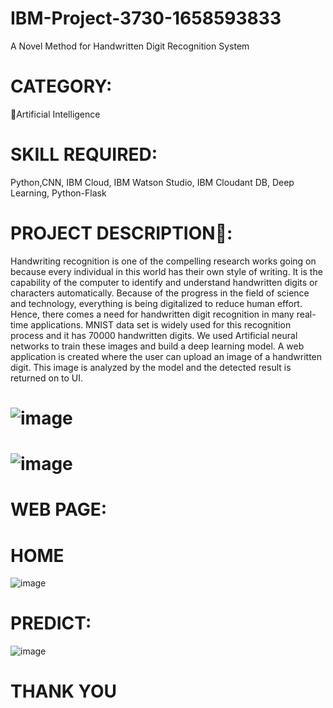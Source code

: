 # IBM-Project-3730-1658593833
A Novel Method for Handwritten Digit Recognition System
# CATEGORY:
🧠Artificial Intelligence
# SKILL REQUIRED:

Python,CNN, IBM Cloud, IBM Watson Studio, IBM Cloudant DB, Deep Learning, Python-Flask

# PROJECT DESCRIPTION📒:

Handwriting recognition is one of the compelling research works going on because every individual in this world has their own style of writing. It is the capability of the computer to identify and understand handwritten digits or characters automatically. Because of the progress in the field of science and technology, everything is being digitalized to reduce human effort. Hence, there comes a need for handwritten digit recognition in many real-time applications. MNIST data set is widely used for this recognition process and it has 70000 handwritten digits. We used Artificial neural networks to train these images and build a deep learning model. A web application is created where the user can upload an image of a handwritten digit. This image is analyzed by the model and the detected result is returned on to UI.

# ![image](https://user-images.githubusercontent.com/85354718/219324425-a00b5119-32e1-4465-9b8f-b1e46c1c5327.png)

# ![image](https://user-images.githubusercontent.com/85354718/219321846-d6533b00-a3fb-4a63-b204-c107a3dddcaf.png)

# WEB PAGE:

# HOME

![image](https://user-images.githubusercontent.com/85354718/219322460-bf39c363-14b2-45f8-988e-1c05b2802df3.png)

# PREDICT:

![image](https://user-images.githubusercontent.com/85354718/219322707-c009597d-f1cc-4c2e-b58a-621fbec821f1.png)


#                                             THANK YOU
